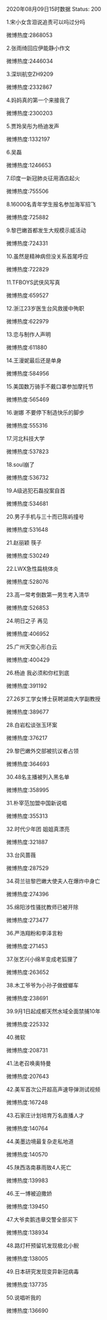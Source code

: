 2020年08月09日15时数据
Status: 200

1.宋小女含泪说追责可以吗过分吗

微博热度:2868053

2.张雨绮回应伊能静小作文

微博热度:2446034

3.深圳航空ZH9209

微博热度:2332867

4.妈妈真的第一个来接我了

微博热度:2300203

5.贾玲吴彤为杨迪发声

微博热度:1332197

6.吴磊

微博热度:1246653

7.印度一新冠肺炎征用酒店起火

微博热度:755506

8.16000名青年学生报名参加海军招飞

微博热度:725882

9.黎巴嫩首都发生大规模示威活动

微博热度:724331

10.虽然是精神病但没关系首尾呼应

微博热度:722829

11.TFBOYS武侠风写真

微博热度:659527

12.浙江23岁医生台风救援中殉职

微博热度:622979

13.恋与制作人声明

微博热度:611880

14.王漫妮最后还是单身

微博热度:584956

15.美国数万骑手不戴口罩参加摩托节

微博热度:565469

16.谢娜 不要停下制造快乐的脚步

微博热度:555316

17.河北科技大学

微博热度:537823

18.soul崩了

微博热度:536732

19.A级逃犯石磊投案自首

微博热度:534681

20.男子手机与三十而已陈屿撞号

微博热度:531648

21.赵丽颖 筷子

微博热度:530249

22.LWX急性扁桃体炎

微博热度:528076

23.高一常考倒数第一男生考入清华

微博热度:526853

24.明日之子 再见

微博热度:406952

25.广州天空心形白云

微博热度:400429

26.杨迪 我必须和你杠到底

微博热度:391192

27.26岁工学女博士获聘湖南大学副教授

微博热度:389677

28.白岩松谈张玉环案

微博热度:376217

29.黎巴嫩外交部被抗议者占领

微博热度:364693

30.48名主播被列入黑名单

微博热度:358995

31.朴宰范加盟中国新说唱

微博热度:355313

32.时代少年团 姐姐真漂亮

微博热度:321887

33.台风蔷薇

微博热度:287529

34.荷兰驻黎巴嫩大使夫人在爆炸中身亡

微博热度:274396

35.绵阳涉性骚扰教师已被开除

微博热度:273477

36.严浩翔粉和李泽言粉

微博热度:271453

37.张艺兴小绵羊变成老狐狸了

微博热度:263652

38.木工爷爷为小孙子做螳螂车

微博热度:238691

39.9月1日起成都天然水域全面禁捕10年

微博热度:225332

40.微软

微博热度:208731

41.法老召唤奥特曼

微博热度:207643

42.美军首次公开超高声速导弹测试视频

微博热度:167248

43.石家庄计划培育万名直播人才

微博热度:140764

44.美墨边境最复杂走私地道

微博热度:140570

45.陕西洛南暴雨致4人死亡

微博热度:139983

46.王一博被迫撒娇

微博热度:139450

47.大爷卖鹅违章交警全部买下

微博热度:138934

48.路灯杆预留坑发现极北小鲵

微博热度:138005

49.日本研究发现变异新冠病毒

微博热度:137735

50.说唱听我的

微博热度:136690

